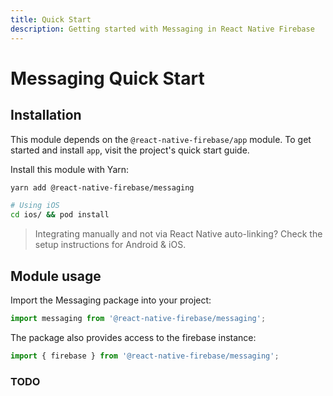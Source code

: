 ```yaml
---
title: Quick Start
description: Getting started with Messaging in React Native Firebase
---
```


# Messaging Quick Start

## Installation

This module depends on the `@react-native-firebase/app` module. To get started and install `app`,
visit the project's <Anchor version={false} group={false} href="/quick-start">quick start</Anchor> guide.

Install this module with Yarn:

```bash
yarn add @react-native-firebase/messaging

# Using iOS
cd ios/ && pod install
```

> Integrating manually and not via React Native auto-linking? Check the setup instructions for <Anchor version group href="/android">Android</Anchor> & <Anchor version group href="/ios">iOS</Anchor>.

## Module usage

Import the Messaging package into your project:

```js
import messaging from '@react-native-firebase/messaging';
```

The package also provides access to the firebase instance:

```js
import { firebase } from '@react-native-firebase/messaging';
```

### TODO
